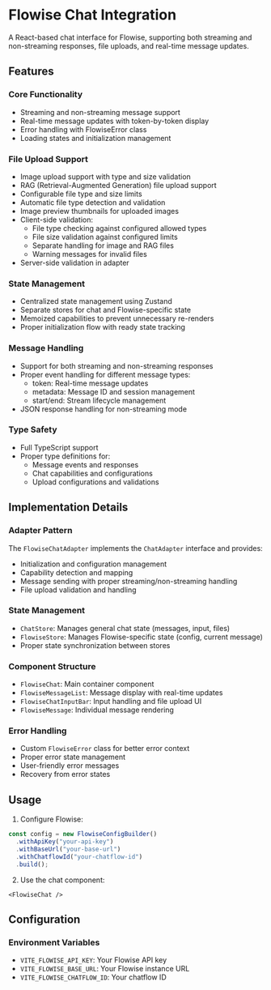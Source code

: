 # Flowise Chat Integration

A React-based chat interface for Flowise, supporting both streaming and non-streaming responses, file uploads, and real-time message updates.

## Features

### Core Functionality

- Streaming and non-streaming message support
- Real-time message updates with token-by-token display
- Error handling with FlowiseError class
- Loading states and initialization management

### File Upload Support

- Image upload support with type and size validation
- RAG (Retrieval-Augmented Generation) file upload support
- Configurable file type and size limits
- Automatic file type detection and validation
- Image preview thumbnails for uploaded images
- Client-side validation:
  - File type checking against configured allowed types
  - File size validation against configured limits
  - Separate handling for image and RAG files
  - Warning messages for invalid files
- Server-side validation in adapter

### State Management

- Centralized state management using Zustand
- Separate stores for chat and Flowise-specific state
- Memoized capabilities to prevent unnecessary re-renders
- Proper initialization flow with ready state tracking

### Message Handling

- Support for both streaming and non-streaming responses
- Proper event handling for different message types:
  - token: Real-time message updates
  - metadata: Message ID and session management
  - start/end: Stream lifecycle management
- JSON response handling for non-streaming mode

### Type Safety

- Full TypeScript support
- Proper type definitions for:
  - Message events and responses
  - Chat capabilities and configurations
  - Upload configurations and validations

## Implementation Details

### Adapter Pattern

The `FlowiseChatAdapter` implements the `ChatAdapter` interface and provides:

- Initialization and configuration management
- Capability detection and mapping
- Message sending with proper streaming/non-streaming handling
- File upload validation and handling

### State Management

- `ChatStore`: Manages general chat state (messages, input, files)
- `FlowiseStore`: Manages Flowise-specific state (config, current message)
- Proper state synchronization between stores

### Component Structure

- `FlowiseChat`: Main container component
- `FlowiseMessageList`: Message display with real-time updates
- `FlowiseChatInputBar`: Input handling and file upload UI
- `FlowiseMessage`: Individual message rendering

### Error Handling

- Custom `FlowiseError` class for better error context
- Proper error state management
- User-friendly error messages
- Recovery from error states

## Usage

1. Configure Flowise:

```typescript
const config = new FlowiseConfigBuilder()
  .withApiKey("your-api-key")
  .withBaseUrl("your-base-url")
  .withChatflowId("your-chatflow-id")
  .build();
```

2. Use the chat component:

```tsx
<FlowiseChat />
```

## Configuration

### Environment Variables

- `VITE_FLOWISE_API_KEY`: Your Flowise API key
- `VITE_FLOWISE_BASE_URL`: Your Flowise instance URL
- `VITE_FLOWISE_CHATFLOW_ID`: Your chatflow ID
